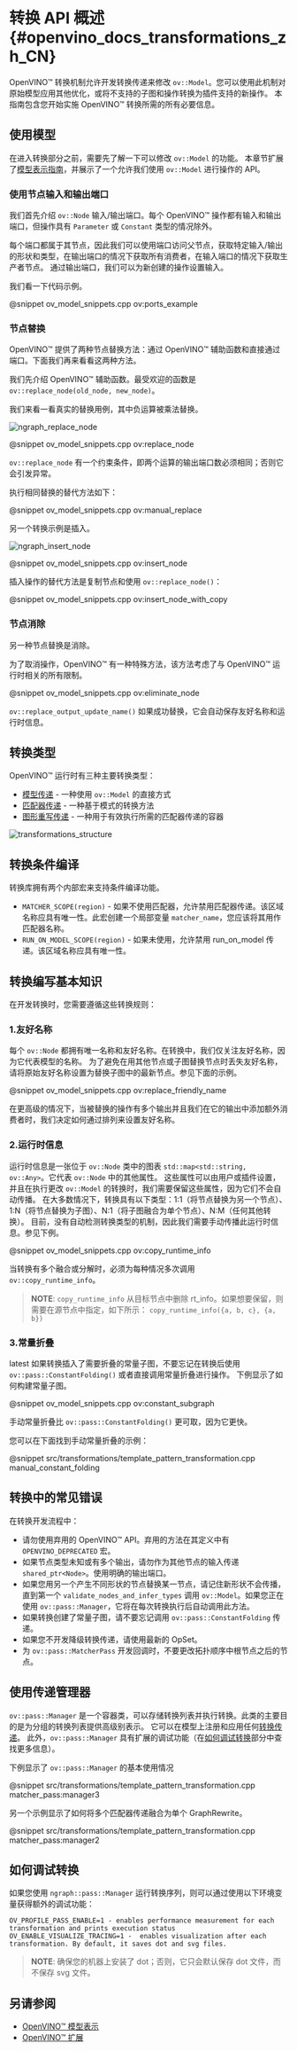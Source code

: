 # 转换 API 概述 {#openvino_docs_transformations_zh_CN}

<!---
@sphinxdirective

.. toctree::
   :maxdepth: 1
   :hidden:

   openvino_docs_Extensibility_UG_model_pass
   openvino_docs_Extensibility_UG_matcher_pass
   openvino_docs_Extensibility_UG_graph_rewrite_pass

@endsphinxdirective
--->

OpenVINO™ 转换机制允许开发转换传递来修改 `ov::Model`。您可以使用此机制对原始模型应用其他优化，或将不支持的子图和操作转换为插件支持的新操作。
本指南包含您开始实施 OpenVINO™ 转换所需的所有必要信息。

## 使用模型

在进入转换部分之前，需要先了解一下可以修改 `ov::Model` 的功能。
本章节扩展了[模型表示指南](../../OV_Runtime_UG/model_representation.md)，并展示了一个允许我们使用 `ov::Model` 进行操作的 API。

### 使用节点输入和输出端口

我们首先介绍 `ov::Node` 输入/输出端口。每个 OpenVINO™ 操作都有输入和输出端口，但操作具有 `Parameter` 或 `Constant` 类型的情况除外。

每个端口都属于其节点，因此我们可以使用端口访问父节点，获取特定输入/输出的形状和类型，在输出端口的情况下获取所有消费者，在输入端口的情况下获取生产者节点。
通过输出端口，我们可以为新创建的操作设置输入。

我们看一下代码示例。

@snippet ov_model_snippets.cpp ov:ports_example

### 节点替换

OpenVINO™ 提供了两种节点替换方法：通过 OpenVINO™ 辅助函数和直接通过端口。下面我们再来看看这两种方法。

我们先介绍 OpenVINO™ 辅助函数。最受欢迎的函数是 `ov::replace_node(old_node, new_node)`。

我们来看一看真实的替换用例，其中负运算被乘法替换。

![ngraph_replace_node]

@snippet ov_model_snippets.cpp ov:replace_node

`ov::replace_node` 有一个约束条件，即两个运算的输出端口数必须相同；否则它会引发异常。


执行相同替换的替代方法如下：

@snippet ov_model_snippets.cpp ov:manual_replace

另一个转换示例是插入。

![ngraph_insert_node]

@snippet ov_model_snippets.cpp ov:insert_node

插入操作的替代方法是复制节点和使用 `ov::replace_node()`：

@snippet ov_model_snippets.cpp ov:insert_node_with_copy

### 节点消除

另一种节点替换是消除。

为了取消操作，OpenVINO™ 有一种特殊方法，该方法考虑了与 OpenVINO™ 运行时相关的所有限制。

@snippet ov_model_snippets.cpp ov:eliminate_node

`ov::replace_output_update_name()` 如果成功替换，它会自动保存友好名称和运行时信息。

## 转换类型<a name="transformations_types"></a>

OpenVINO™ 运行时有三种主要转换类型：

* [模型传递](../../Extensibility_UG/model_pass.md) - 一种使用 `ov::Model` 的直接方式
* [匹配器传递](../../Extensibility_UG/matcher_pass.md) - 一种基于模式的转换方法
* [图形重写传递](../../Extensibility_UG/graph_rewrite_pass.md) - 一种用于有效执行所需的匹配器传递的容器

![transformations_structure]

## 转换条件编译

转换库拥有两个内部宏来支持条件编译功能。

* `MATCHER_SCOPE(region)` - 如果不使用匹配器，允许禁用匹配器传递。该区域名称应具有唯一性。此宏创建一个局部变量 `matcher_name`，您应该将其用作匹配器名称。
* `RUN_ON_MODEL_SCOPE(region)` - 如果未使用，允许禁用 run_on_model 传递。该区域名称应具有唯一性。

## 转换编写基本知识<a name="transformation_writing_essentials"></a>

在开发转换时，您需要遵循这些转换规则：

### 1.友好名称

每个 `ov::Node` 都拥有唯一名称和友好名称。在转换中，我们仅关注友好名称，因为它代表模型的名称。
为了避免在用其他节点或子图替换节点时丢失友好名称，请将原始友好名称设置为替换子图中的最新节点。参见下面的示例。

@snippet ov_model_snippets.cpp ov:replace_friendly_name

在更高级的情况下，当被替换的操作有多个输出并且我们在它的输出中添加额外消费者时，我们决定如何通过排列来设置友好名称。

### 2.运行时信息

运行时信息是一张位于 `ov::Node` 类中的图表 `std::map<std::string, ov::Any>`。它代表 `ov::Node` 中的其他属性。
这些属性可以由用户或插件设置，并且在执行更改 `ov::Model` 的转换时，我们需要保留这些属性，因为它们不会自动传播。
在大多数情况下，转换具有以下类型：1:1（将节点替换为另一个节点）、1:N（将节点替换为子图）、N:1（将子图融合为单个节点）、N:M（任何其他转换）。
目前，没有自动检测转换类型的机制，因此我们需要手动传播此运行时信息。参见下例。

@snippet ov_model_snippets.cpp ov:copy_runtime_info

当转换有多个融合或分解时，必须为每种情况多次调用 `ov::copy_runtime_info`。

> **NOTE**: `copy_runtime_info` 从目标节点中删除 rt_info。如果想要保留，则需要在源节点中指定，如下所示： `copy_runtime_info({a, b, c}, {a, b})`

### 3.常量折叠
latest
如果转换插入了需要折叠的常量子图，不要忘记在转换后使用 `ov::pass::ConstantFolding()` 或者直接调用常量折叠进行操作。
下例显示了如何构建常量子图。

@snippet ov_model_snippets.cpp ov:constant_subgraph

手动常量折叠比 `ov::pass::ConstantFolding()` 更可取，因为它更快。

您可以在下面找到手动常量折叠的示例：

@snippet src/transformations/template_pattern_transformation.cpp manual_constant_folding

## 转换中的常见错误<a name="common_mistakes"></a>

在转换开发流程中：

* 请勿使用弃用的 OpenVINO™ API。弃用的方法在其定义中有 `OPENVINO_DEPRECATED` 宏。
* 如果节点类型未知或有多个输出，请勿作为其他节点的输入传递 `shared_ptr<Node>`。使用明确的输出端口。
* 如果您用另一个产生不同形状的节点替换某一节点，请记住新形状不会传播，直到第一个 `validate_nodes_and_infer_types` 调用 `ov::Model`。如果您正在使用 `ov::pass::Manager`，它将在每次转换执行后自动调用此方法。
* 如果转换创建了常量子图，请不要忘记调用 `ov::pass::ConstantFolding` 传递。
* 如果您不开发降级转换传递，请使用最新的 OpSet。
* 为 `ov::pass::MatcherPass` 开发回调时，不要更改拓扑顺序中根节点之后的节点。

## 使用传递管理器<a name="using_pass_manager"></a>

`ov::pass::Manager` 是一个容器类，可以存储转换列表并执行转换。此类的主要目的是为分组的转换列表提供高级别表示。
它可以在模型上注册和应用任何[转换传递](#transformations-types)。
此外，`ov::pass::Manager` 具有扩展的调试功能（在[如何调试转换](#how-to-debug-transformations)部分中查找更多信息）。

下例显示了 `ov::pass::Manager` 的基本使用情况

@snippet src/transformations/template_pattern_transformation.cpp matcher_pass:manager3

另一个示例显示了如何将多个匹配器传递融合为单个 GraphRewrite。

@snippet src/transformations/template_pattern_transformation.cpp matcher_pass:manager2

## 如何调试转换<a name="how-to-debug-transformations"></a>

如果您使用 `ngraph::pass::Manager` 运行转换序列，则可以通过使用以下环境变量获得额外的调试功能：

```
OV_PROFILE_PASS_ENABLE=1 - enables performance measurement for each transformation and prints execution status
OV_ENABLE_VISUALIZE_TRACING=1 -  enables visualization after each transformation. By default, it saves dot and svg files.
```

> **NOTE**: 确保您的机器上安装了 dot；否则，它只会默认保存 dot 文件，而不保存 svg 文件。

## 另请参阅

* [OpenVINO™ 模型表示](../../OV_Runtime_UG/model_representation.md)
* [OpenVINO™ 扩展](./Intro_zh_CN.md)

[ngraph_replace_node]: ../../Extensibility_UG/img/ngraph_replace_node.png
[ngraph_insert_node]: ../../Extensibility_UG/img/ngraph_insert_node.png
[transformations_structure]: ../../Extensibility_UG/img/transformations_structure.png
[register_new_node]: ../../Extensibility_UG/img/register_new_node.png
